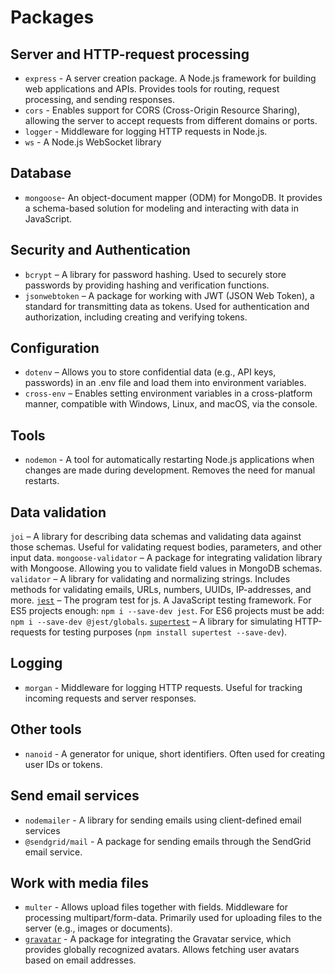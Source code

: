 # Packages

## Server and HTTP-request processing

- `express` - A server creation package. A Node.js framework for building web applications and APIs. Provides tools for routing, request processing, and sending responses.
- `cors` - Enables support for CORS (Cross-Origin Resource Sharing), allowing the server to accept requests from different domains or ports.
- `logger` - Middleware for logging HTTP requests in Node.js.
- `ws` - A Node.js WebSocket library

## Database

- `mongoose`- An object-document mapper (ODM) for MongoDB. It provides a schema-based solution for modeling and interacting with data in JavaScript.

## Security and Authentication

- `bcrypt` – A library for password hashing. Used to securely store passwords by providing hashing and verification functions.
- `jsonwebtoken` – A package for working with JWT (JSON Web Token), a standard for transmitting data as tokens. Used for authentication and authorization, including creating and verifying tokens.

## Configuration

- `dotenv` – Allows you to store confidential data (e.g., API keys, passwords) in an .env file and load them into environment variables.
- `cross-env` – Enables setting environment variables in a cross-platform manner, compatible with Windows, Linux, and macOS, via the console.

## Tools

- `nodemon` - A tool for automatically restarting Node.js applications when changes are made during development. Removes the need for manual restarts.

## Data validation

`joi` – A library for describing data schemas and validating data against those schemas. Useful for validating request bodies, parameters, and other input data.
`mongoose-validator` – A package for integrating validation library with Mongoose. Allowing you to validate field values in MongoDB schemas.
`validator` – A library for validating and normalizing strings. Includes methods for validating emails, URLs, numbers, UUIDs, IP-addresses, and more.
[`jest`](https://jestjs.io/) – The program test for js. A JavaScript testing framework.
For ES5 projects enough: `npm i --save-dev jest`.
For ES6 projects must be add: `npm i --save-dev @jest/globals`.
[`supertest`](https://www.npmjs.com/package/supertest) – A library for simulating HTTP-requests for testing purposes (`npm install supertest --save-dev`).

## Logging

- `morgan` - Middleware for logging HTTP requests. Useful for tracking incoming requests and server responses.

## Other tools

- `nanoid` - A generator for unique, short identifiers. Often used for creating user IDs or tokens.

## Send email services

- `nodemailer` - A library for sending emails using client-defined email services
- `@sendgrid/mail` - A package for sending emails through the SendGrid email service.

## Work with media files

- `multer` - Allows upload files together with fields. Middleware for processing multipart/form-data. Primarily used for uploading files to the server (e.g., images or documents).
- [`gravatar`](https://www.npmjs.com/package/gravatar) - A package for integrating the Gravatar service, which provides globally recognized avatars. Allows fetching user avatars based on email addresses.
